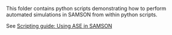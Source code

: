 This folder contains python scripts demonstrating how to perform automated simulations in SAMSON from within python scripts.

See [Scripting guide: Using ASE in SAMSON](https://documentation.samson-connect.net/scripting-guide/usage-of-other-packages-ase/)
